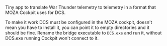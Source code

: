 Tiny app to translate War Thunder telemetry to telemetry in a format that MOZA Cockpit uses for DCS.

To make it work DCS must be configured in the MOZA cockpit, doesn't mean you have to install it, you can point it to empty directories and it should be fine.
Rename the bridge executable to `DCS.exe` and run it, without DCS.exe running Cockpit won't connect to it.
